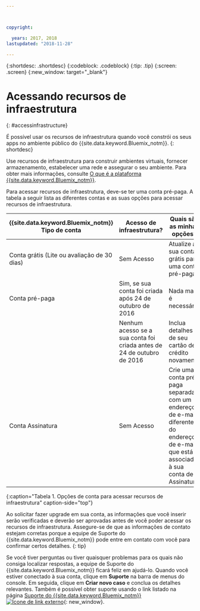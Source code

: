 ```yaml
---



copyright:

  years: 2017, 2018
lastupdated: "2018-11-28"

---
```


{:shortdesc: .shortdesc}
{:codeblock: .codeblock}
{:tip: .tip}
{:screen: .screen}
{:new_window: target="_blank"}

# Acessando recursos de infraestrutura
{: #accessinfrastructure}

É possível usar os recursos de infraestrutura quando você constrói os seus apps no ambiente público do {{site.data.keyword.Bluemix_notm}}.
{: shortdesc}

Use recursos de infraestrutura para construir ambientes virtuais, fornecer armazenamento, estabelecer uma rede e assegurar o seu ambiente. Para obter mais informações, consulte [O que é a plataforma {{site.data.keyword.Bluemix_notm}}](/docs/overview/ibm-cloud-platform.html).

Para acessar recursos de infraestrutura, deve-se ter uma conta pré-paga. A tabela a seguir lista as diferentes contas e as suas opções para acessar recursos de infraestrutura.

|{{site.data.keyword.Bluemix_notm}} Tipo de conta |	Acesso de infraestrutura? |	Quais são as minhas opções? |
|------------------|-----------------------|---------------|
|Conta grátis (Lite ou avaliação de 30 dias) |	Sem Acesso |	Atualize a sua conta grátis para uma conta pré-paga |
|Conta pré-paga | Sim, se sua conta foi criada após 24 de outubro de 2016 | Nada mais é necessário |
| | Nenhum acesso se a sua conta foi criada antes de 24 de outubro de 2016 | Inclua detalhes de seu cartão de crédito novamente |
|Conta Assinatura |	Sem Acesso |	Crie uma conta pré-paga separada com um endereço de e-mail diferente do endereço de e-mail que está associado à sua conta de Assinatura |
{:caption="Tabela 1. Opções de conta para acessar recursos de infraestrutura" caption-side="top"}

Ao solicitar fazer upgrade em sua conta, as informações que você inserir serão verificadas e deverão ser aprovadas antes de você poder acessar os recursos de infraestrutura. Assegure-se de que as informações de contato estejam corretas
porque a equipe de Suporte do {{site.data.keyword.Bluemix_notm}} pode entre em contato com você para confirmar certos detalhes.
{: tip}

Se você tiver perguntas ou tiver quaisquer problemas para os quais não consiga localizar respostas, a equipe de Suporte do {{site.data.keyword.Bluemix_notm}} ficará feliz em ajudá-lo. Quando você estiver conectado à sua conta, clique em **Suporte** na barra de menus do console. Em seguida, clique em **Criar novo caso** e conclua os detalhes relevantes. Também é possível obter suporte usando o link listado na página [Suporte do {{site.data.keyword.Bluemix_notm}} ![Ícone de link externo](../icons/launch-glyph.svg)](http://ibm.biz/bluemixsupport){: new_window}.
